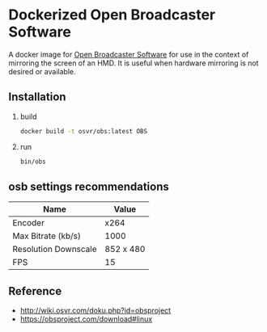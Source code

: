 Dockerized Open Broadcaster Software
====================================

A docker image for [Open Broadcaster Software](https://obsproject.com/) for use
in the context of mirroring the screen of an HMD.  It is useful when hardware
mirroring is not desired or available.

## Installation
1. build

    ```bash
    docker build -t osvr/obs:latest OBS
    ```

2. run

    ```bash
    bin/obs
    ```

## osb settings recommendations
| Name                 | Value     |
| -------------------- | --------- |
| Encoder              | x264      |
| Max Bitrate (kb/s)   | 1000      |
| Resolution Downscale | 852 x 480 |
| FPS                  | 15        |

## Reference
* http://wiki.osvr.com/doku.php?id=obsproject
* https://obsproject.com/download#linux
